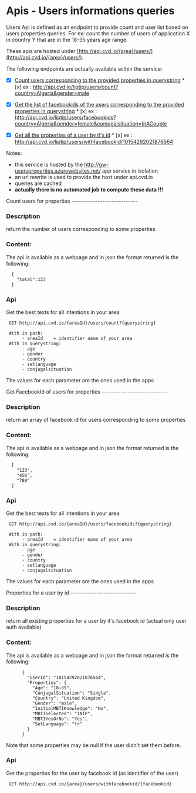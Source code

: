 # Apis - Users informations queries

Users Api is defined as an endpoint to provide count and user list based on users properties queries. For ex: count the number of users of application X in country Y that are in the 18-35 years age range.

These apis are hosted under [http://api.cvd.io/{area}/users/](http://api.cvd.io/{area}/users/).

The following endpoints are actually available within the service:

* [X] [Count users corresponding to the provided properties in querystring](#countforproperties)
      * [x] ex : http://api.cvd.io/liptip/users/count?country=Algeria&gender=male
* [X] [Get the list of facebookids of the users corresponding to the provided properties in querystring](#facebookidsforproperties)
      * [x]  ex : http://api.cvd.io/liptip/users/facebookids?country=Algeria&gender=female&conjugalsituation=InACouple
* [X] [Get all the properties of a user by it's id](#userproperties)
      * [x] ex : http://api.cvd.io/liptip/users/withfacebookid/10154292021876564
      

Notes:
* this service is hosted by the http://gw-usersproperties.azurewebsites.net/ app service in isolation
* an url rewrite is used to provide the host under api.cvd.io
* queries are cached
* __actually there is no automated job to compute these data !!!__

<a name="countforproperties">
Count users for properties
----------------------------

### Description
return the number of users corresponding to some properties

### Content:

The api is available as a webpage and in json the format returned is the following:

      {
        "total":123
      }

### Api

Get the best texts for all intentions in your area:

     GET http://api.cvd.io/{areaId}/users/count?{querystring}
     
     With in path: 
          - areaId    = identifier name of your area
     With in querystring: 
          - age
          - gender
          - country
          - setlanguage
          - conjugalsituation
    
   The values for each parameter are the ones used in the apps
     
<a name="facebookidsforproperties">
Get FacebookId of users for properties
----------------------------

### Description
return an array of facebook id for users corresponding to some properties

### Content:

The api is available as a webpage and in json the format returned is the following:

      [
        "123",
        "456",
        "789"
      ]

### Api

Get the best texts for all intentions in your area:

     GET http://api.cvd.io/{areaId}/users/facebookids?{querystring}
     
     With in path: 
          - areaId    = identifier name of your area
     With in querystring: 
          - age
          - gender
          - country
          - setlanguage
          - conjugalsituation
    
   The values for each parameter are the ones used in the apps



<a name="userproperties">
Properties for a user by id
----------------------------

### Description
return all existing properties for a user by it's facebook id (actual only user auth available)

### Content:

The api is available as a webpage and in json the format returned is the following:

          {
            "UserId": "10154292021876564",
            "Properties": {
              "Age": "18–39",
              "ConjugalSituation": "Single",
              "Country": "United Kingdom",
              "Gender": "male",
              "InitialMBTIKnowledge": "No",
              "MBTISelected": "INTP",
              "MBTIYesOrNo": "Yes",
              "SetLanguage": "fr"
            }
          }

Note that some properties may be null if the user didn't set them before.
### Api

Get the properties for the user by facebook id (as identifier of the user)

     GET http://api.cvd.io/{area}/users/withfacebookid/{facebookid}
     
     
